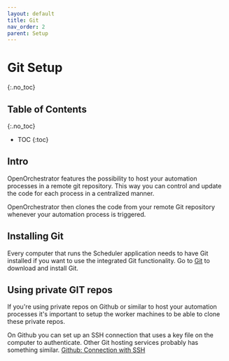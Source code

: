 ```yaml
---
layout: default
title: Git
nav_order: 2
parent: Setup
---
```


# Git Setup
{:.no_toc}

## Table of Contents
{:.no_toc}
- TOC
{:toc}

## Intro

OpenOrchestrator features the possibility to host your automation processes in
a remote git repository. This way you can control and update the code for each process
in a centralized manner.

OpenOrchestrator then clones the code from your remote Git repository whenever your automation
process is triggered.

## Installing Git

Every computer that runs the Scheduler application needs to have Git installed if you want
to use the integrated Git functionality. Go to [Git](https://git-scm.com/) to download and install Git.

## Using private GIT repos

If you're using private repos on Github or similar to host your automation processes
it's important to setup the worker machines to be able to clone these private repos.

On Github you can set up an SSH connection that uses a key file on the computer to
authenticate. Other Git hosting services probably has something similar.
[Github: Connection with SSH](https://docs.github.com/en/authentication/connecting-to-github-with-ssh)